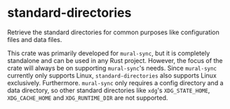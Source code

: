# standard-directories

Retrieve the standard directories for common purposes like configuration files
and data files.

This crate was primarily developed for `mural-sync`, but it is completely
standalone and can be used in any Rust project. However, the focus of the crate
will always be on supporting `mural-sync`'s needs. Since `mural-sync` currently
only supports Linux, `standard-directories` also supports Linux exclusively.
Furthermore. `mural-sync` only requires a config directory and a data directory, so
other standard directories like `xdg`'s `XDG_STATE_HOME`, `XDG_CACHE_HOME` and
`XDG_RUNTIME_DIR` are not supported.
